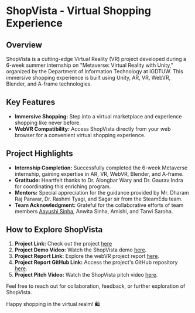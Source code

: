 # ShopVista - Virtual Shopping Experience

## Overview

ShopVista is a cutting-edge Virtual Reality (VR) project developed during a 6-week summer internship on "Metaverse: Virtual Reality with Unity," organized by the Department of Information Technology at IGDTUW. This immersive shopping experience is built using Unity, AR, VR, WebVR, Blender, and A-frame technologies.

## Key Features

- **Immersive Shopping:** Step into a virtual marketplace and experience shopping like never before.
- **WebVR Compatibility:** Access ShopVista directly from your web browser for a convenient virtual shopping experience.

## Project Highlights

- **Internship Completion:** Successfully completed the 6-week Metaverse internship, gaining expertise in AR, VR, WebVR, Blender, and A-frame.
- **Gratitude:** Heartfelt thanks to Dr. Alongbar Wary and Dr. Gaurav Indra for coordinating this enriching program.
- **Mentors:** Special appreciation for the guidance provided by Mr. Dharam Raj Panwar, Dr. Rashmi Tyagi, and Sagar sir from the SteamEdu team.
- **Team Acknowledgment:** Grateful for the collaborative efforts of team members [Aayushi Sinha](https://github.com/Aayushi-Sinha), Anwita Sinha, Amishi, and Tanvi Saroha.

## How to Explore ShopVista

1. **Project Link:** Check out the project [here](https://dubeyayushi.github.io/ShopVista/)
2. **Project Demo Video:** Watch the ShopVista demo [here](https://drive.google.com/file/d/1AUZ0xPA3FgioaSgG8mzFq1hFHX_fCJGw/view?usp=sharing).
3. **Project Report Link:** Explore the webVR project report [here](https://aayushi-sinha.github.io/ShopVista-Report/).
4. **Project Report GitHub Link:** Access the project's GitHub repository [here](https://github.com/Aayushi-Sinha/ShopVista-Report).
5. **Project Pitch Video:** Watch the ShopVista pitch video [here](https://drive.google.com/file/d/1yFOPUrBdnUgqUyWlvPmYuKKUrikIyX2c/view?usp=sharing).

Feel free to reach out for collaboration, feedback, or further exploration of ShopVista.

Happy shopping in the virtual realm! 🛍️

